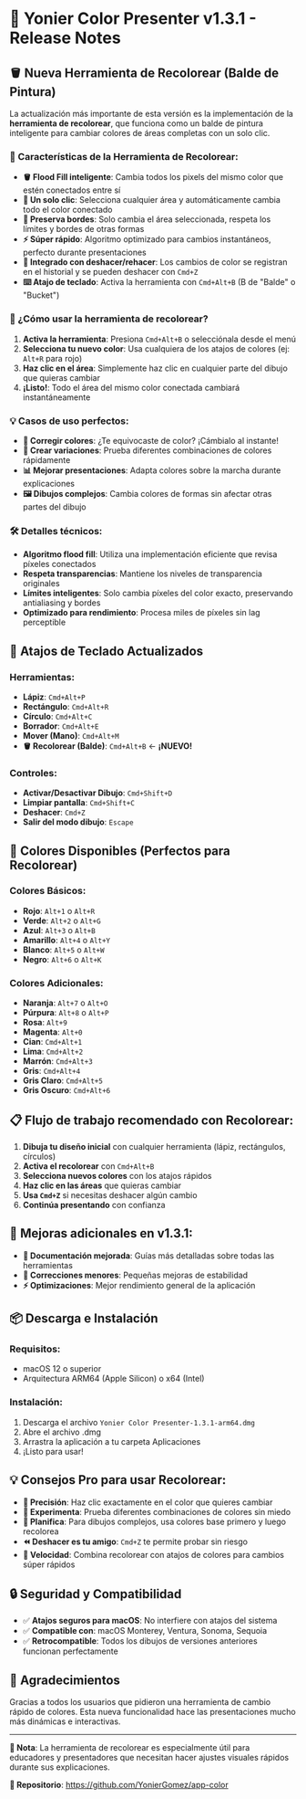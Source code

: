 # 🎨 Yonier Color Presenter v1.3.1 - Release Notes

## 🪣 Nueva Herramienta de Recolorear (Balde de Pintura)

La actualización más importante de esta versión es la implementación de la **herramienta de recolorear**, que funciona como un balde de pintura inteligente para cambiar colores de áreas completas con un solo clic.

### 🚀 Características de la Herramienta de Recolorear:

- **🪣 Flood Fill inteligente**: Cambia todos los pixels del mismo color que estén conectados entre sí
- **🎯 Un solo clic**: Selecciona cualquier área y automáticamente cambia todo el color conectado
- **🌈 Preserva bordes**: Solo cambia el área seleccionada, respeta los límites y bordes de otras formas
- **⚡ Súper rápido**: Algoritmo optimizado para cambios instantáneos, perfecto durante presentaciones
- **🔄 Integrado con deshacer/rehacer**: Los cambios de color se registran en el historial y se pueden deshacer con `Cmd+Z`
- **⌨️ Atajo de teclado**: Activa la herramienta con `Cmd+Alt+B` (B de "Balde" o "Bucket")

### 🎨 ¿Cómo usar la herramienta de recolorear?

1. **Activa la herramienta**: Presiona `Cmd+Alt+B` o selecciónala desde el menú
2. **Selecciona tu nuevo color**: Usa cualquiera de los atajos de colores (ej: `Alt+R` para rojo)
3. **Haz clic en el área**: Simplemente haz clic en cualquier parte del dibujo que quieras cambiar
4. **¡Listo!**: Todo el área del mismo color conectada cambiará instantáneamente

### 💡 Casos de uso perfectos:

- **📝 Corregir colores**: ¿Te equivocaste de color? ¡Cámbialo al instante!
- **🎨 Crear variaciones**: Prueba diferentes combinaciones de colores rápidamente
- **📊 Mejorar presentaciones**: Adapta colores sobre la marcha durante explicaciones
- **🖼️ Dibujos complejos**: Cambia colores de formas sin afectar otras partes del dibujo

### 🛠️ Detalles técnicos:

- **Algoritmo flood fill**: Utiliza una implementación eficiente que revisa píxeles conectados
- **Respeta transparencias**: Mantiene los niveles de transparencia originales
- **Límites inteligentes**: Solo cambia píxeles del color exacto, preservando antialiasing y bordes
- **Optimizado para rendimiento**: Procesa miles de píxeles sin lag perceptible

## 🔧 Atajos de Teclado Actualizados

### Herramientas:
- **Lápiz**: `Cmd+Alt+P`
- **Rectángulo**: `Cmd+Alt+R`  
- **Círculo**: `Cmd+Alt+C`
- **Borrador**: `Cmd+Alt+E`
- **Mover (Mano)**: `Cmd+Alt+M`
- **🪣 Recolorear (Balde)**: `Cmd+Alt+B` ← **¡NUEVO!**

### Controles:
- **Activar/Desactivar Dibujo**: `Cmd+Shift+D`
- **Limpiar pantalla**: `Cmd+Shift+C`
- **Deshacer**: `Cmd+Z`
- **Salir del modo dibujo**: `Escape`

## 🎨 Colores Disponibles (Perfectos para Recolorear)

### Colores Básicos:
- **Rojo**: `Alt+1` o `Alt+R`
- **Verde**: `Alt+2` o `Alt+G`
- **Azul**: `Alt+3` o `Alt+B`
- **Amarillo**: `Alt+4` o `Alt+Y`
- **Blanco**: `Alt+5` o `Alt+W`
- **Negro**: `Alt+6` o `Alt+K`

### Colores Adicionales:
- **Naranja**: `Alt+7` o `Alt+O`
- **Púrpura**: `Alt+8` o `Alt+P`
- **Rosa**: `Alt+9`
- **Magenta**: `Alt+0`
- **Cian**: `Cmd+Alt+1`
- **Lima**: `Cmd+Alt+2`
- **Marrón**: `Cmd+Alt+3`
- **Gris**: `Cmd+Alt+4`
- **Gris Claro**: `Cmd+Alt+5`
- **Gris Oscuro**: `Cmd+Alt+6`

## 📋 Flujo de trabajo recomendado con Recolorear:

1. **Dibuja tu diseño inicial** con cualquier herramienta (lápiz, rectángulos, círculos)
2. **Activa el recolorear** con `Cmd+Alt+B`
3. **Selecciona nuevos colores** con los atajos rápidos
4. **Haz clic en las áreas** que quieras cambiar
5. **Usa `Cmd+Z`** si necesitas deshacer algún cambio
6. **Continúa presentando** con confianza

## 🔄 Mejoras adicionales en v1.3.1:

- **📖 Documentación mejorada**: Guías más detalladas sobre todas las herramientas
- **🐛 Correcciones menores**: Pequeñas mejoras de estabilidad
- **⚡ Optimizaciones**: Mejor rendimiento general de la aplicación

## 📦 Descarga e Instalación

### Requisitos:
- macOS 12 o superior
- Arquitectura ARM64 (Apple Silicon) o x64 (Intel)

### Instalación:
1. Descarga el archivo `Yonier Color Presenter-1.3.1-arm64.dmg`
2. Abre el archivo .dmg
3. Arrastra la aplicación a tu carpeta Aplicaciones
4. ¡Listo para usar!

## 💡 Consejos Pro para usar Recolorear:

- **🎯 Precisión**: Haz clic exactamente en el color que quieres cambiar
- **🌈 Experimenta**: Prueba diferentes combinaciones de colores sin miedo
- **📝 Planifica**: Para dibujos complejos, usa colores base primero y luego recolorea
- **⏪ Deshacer es tu amigo**: `Cmd+Z` te permite probar sin riesgo
- **🚀 Velocidad**: Combina recolorear con atajos de colores para cambios súper rápidos

## 🔒 Seguridad y Compatibilidad

- ✅ **Atajos seguros para macOS**: No interfiere con atajos del sistema
- ✅ **Compatible con**: macOS Monterey, Ventura, Sonoma, Sequoia
- ✅ **Retrocompatible**: Todos los dibujos de versiones anteriores funcionan perfectamente

## 🙏 Agradecimientos

Gracias a todos los usuarios que pidieron una herramienta de cambio rápido de colores. Esta nueva funcionalidad hace las presentaciones mucho más dinámicas e interactivas.

---

**📝 Nota**: La herramienta de recolorear es especialmente útil para educadores y presentadores que necesitan hacer ajustes visuales rápidos durante sus explicaciones.

**🔗 Repositorio**: https://github.com/YonierGomez/app-color
